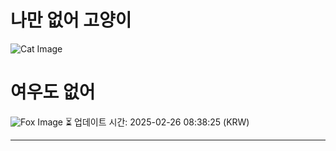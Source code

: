 
# 나만 없어 고양이

![Cat Image](https://cdn2.thecatapi.com/images/e6o.jpg)

# 여우도 없어
![Fox Image](https://randomfox.ca/images/105.jpg)
⏳ 업데이트 시간: 2025-02-26 08:38:25 (KRW)

---
